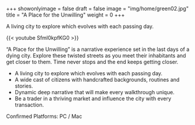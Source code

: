 +++
showonlyimage = false
draft = false
image = "img/home/green02.jpg"
title = "A Place for the Unwilling"
weight = 0
+++

A living city to explore which evolves with each passing day.
<!--more-->

{{< youtube Sfml0kpfKG0 >}}


“A Place for the Unwilling” is a narrative experience set in the last days of a dying city. Explore these twisted streets as you meet their inhabitants and get closer to them. Time never stops and  the end keeps getting closer.


* A living city to explore which evolves with each passing day.
* A wide cast of citizens with handcrafted backgrounds, routines and stories.
* Dynamic deep narrative that will make every walkthrough unique.
* Be a trader in a thriving market and influence the city with every transaction.

Confirmed Platforms: PC / Mac